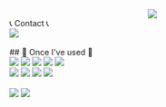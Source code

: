 <div align="center">
<img src=https://capsule-render.vercel.app/api?type=cylinder&height=300&color=gradient&text=Welcome%20&fontAlign=52&section=header&reversal=true&animation=scaleIn&fontColor=black&fontSize=80&desc=Kangjjs's%20github&descSize=25&descAlign=58&fontAlignY=48&descAlignY=63>
</div>
📞 Contact 📞
<div style="display:flex; flex-direction:row;">
    <a href="mailto:todemd12@gmail.com">
        <img src="https://img.shields.io/badge/Gmail-EA4335?style=for-the-badge&logo=Gmail&logoColor=white"> 
    </a>
</div><br>
## 🔨 Once I've used 🔨
<div style="display:flex; flex-direction:column; align-items:flex-start;">
    <div>
        <img src="https://img.shields.io/badge/Java-007396?style=for-the-badge&logo=Java&logoColor=white">
        <img src="https://img.shields.io/badge/Spring Boot-6DB33F?style=for-the-badge&logo=spring boot&logoColor=white"> 
        <img src="https://img.shields.io/badge/MySQL-005C84?style=for-the-badge&logo=mysql&logoColor=white">
        <img src="https://img.shields.io/badge/redis-%23DD0031.svg?&style=for-the-badge&logo=redis&logoColor">  
        <img src="https://img.shields.io/badge/Spring Security-6DB33F?style=for-the-badge&logo=spring-security&logoColor=white">
    </div>
    <div>
        <img src="https://img.shields.io/badge/Andoid Studio-3DDC84?style=flat-square&logo=android studio&logoColor=white">
        <img src="https://img.shields.io/badge/python-3776AB?style=flat-square&logo=python&logoColor=white">
        <img src="https://img.shields.io/badge/QueryDSL-009639?style=for-the-badge&logo=querydsl&logoColor=white">
        <img src="https://img.shields.io/badge/Spring Data JPA-6DB33F?style=for-the-badge&logo=spring&logoColor=white">        
</div><br>
<div>
<img src=https://github-readme-stats.vercel.app/api?username=kangjjs>
  <img src=https://github-readme-stats.vercel.app/api/top-langs/?username=kangjjs&layout=compact>
  </div>
<!--
**kangjjs/kangjjs** is a ✨ _special_ ✨ repository because its `README.md` (this file) appears on your GitHub profile.

Here are some ideas to get you started:

- 🔭 I’m currently working on ...
- 🌱 I’m currently learning ...
- 👯 I’m looking to collaborate on ...
- 🤔 I’m looking for help with ...
- 💬 Ask me about ...
- 📫 How to reach me: ...
- 😄 Pronouns: ...
- ⚡ Fun fact: ...
-->
